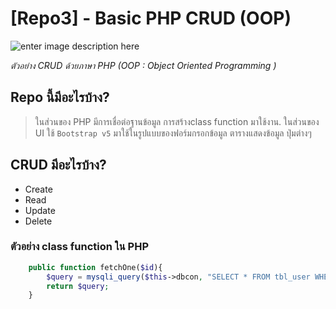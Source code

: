 
# [Repo3] - Basic PHP CRUD (OOP)
![enter image description here](https://i.imgur.com/YMHvuUK.jpg)

*ตัวอย่าง CRUD ด้วยภาษา PHP (OOP : Object Oriented Programming )*
## Repo นี้มีอะไรบ้าง?
> ในส่วนของ PHP มีการเชื่อต่อฐานข้อมูล การสร้างclass function มาใช้งาน. ในส่วนของ UI ใช้ `Bootstrap v5` มาใช้ในรูปแบบของฟอร์มกรอกข้อมูล ตารางแสดงข้อมูล ปุ่มต่างๆ

## CRUD มีอะไรบ้าง?
 - Create
 - Read
 - Update
 - Delete

### ตัวอย่าง class function ใน PHP 
```php
	public function fetchOne($id){
		$query = mysqli_query($this->dbcon, "SELECT * FROM tbl_user WHERE m_id = '$id' ");
		return $query;
	}
```
